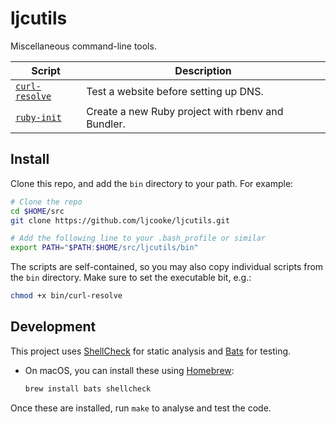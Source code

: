 # ljcutils

Miscellaneous command-line tools.

| Script | Description |
|--------|-------------|
| [`curl-resolve`](bin/curl-resolve) | Test a website before setting up DNS. |
| [`ruby-init`](bin/ruby-init) | Create a new Ruby project with rbenv and Bundler. |

## Install

Clone this repo, and add the `bin` directory to your path. For example:

```sh
# Clone the repo
cd $HOME/src
git clone https://github.com/ljcooke/ljcutils.git

# Add the following line to your .bash_profile or similar
export PATH="$PATH:$HOME/src/ljcutils/bin"
```

The scripts are self-contained, so you may also copy individual scripts from
the `bin` directory. Make sure to set the executable bit, e.g.:

```sh
chmod +x bin/curl-resolve
```

## Development

This project uses [ShellCheck](https://www.shellcheck.net/) for static analysis
and [Bats](https://github.com/sstephenson/bats) for testing.

- On macOS, you can install these using [Homebrew](https://brew.sh/):

  ```sh
  brew install bats shellcheck
  ```

Once these are installed, run `make` to analyse and test the code.
